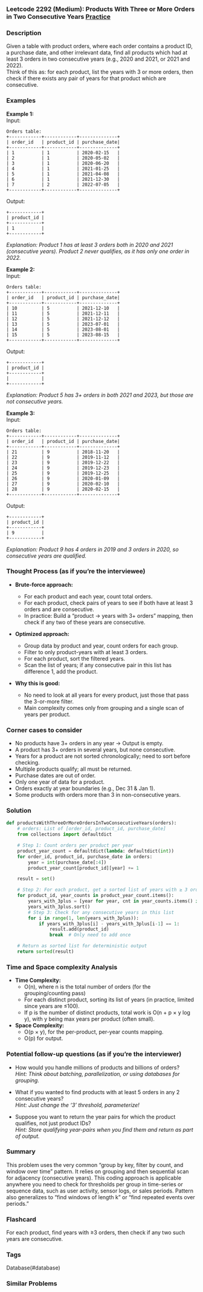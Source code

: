 ### Leetcode 2292 (Medium): Products With Three or More Orders in Two Consecutive Years [Practice](https://leetcode.com/problems/products-with-three-or-more-orders-in-two-consecutive-years)

### Description  
Given a table with product orders, where each order contains a product ID, a purchase date, and other irrelevant data, find all products which had at least 3 orders in two consecutive years (e.g., 2020 and 2021, or 2021 and 2022).  
Think of this as: for each product, list the years with 3 or more orders, then check if there exists any pair of years for that product which are consecutive.

### Examples  

**Example 1:**  
Input:  
```
Orders table:
+------------+------------+--------------+
| order_id   | product_id | purchase_date|
+------------+------------+--------------+
| 1          | 1          | 2020-02-15   |
| 2          | 1          | 2020-05-02   |
| 3          | 1          | 2020-06-20   |
| 4          | 1          | 2021-01-25   |
| 5          | 1          | 2021-04-08   |
| 6          | 1          | 2021-12-30   |
| 7          | 2          | 2022-07-05   |
+------------+------------+--------------+
```
Output:  
```
+------------+
| product_id |
+------------+
| 1          |
+------------+
```
*Explanation: Product 1 has at least 3 orders both in 2020 and 2021 (consecutive years). Product 2 never qualifies, as it has only one order in 2022.*

**Example 2:**  
Input:  
```
Orders table:
+------------+------------+--------------+
| order_id   | product_id | purchase_date|
+------------+------------+--------------+
| 10         | 5          | 2021-12-10   |
| 11         | 5          | 2021-12-11   |
| 12         | 5          | 2021-12-12   |
| 13         | 5          | 2023-07-01   |
| 14         | 5          | 2023-08-01   |
| 15         | 5          | 2023-08-15   |
+------------+------------+--------------+
```
Output:  
```
+------------+
| product_id |
+------------+
|            |
+------------+
```
*Explanation: Product 5 has 3+ orders in both 2021 and 2023, but those are not consecutive years.*

**Example 3:**  
Input:  
```
Orders table:
+------------+------------+--------------+
| order_id   | product_id | purchase_date|
+------------+------------+--------------+
| 21         | 9          | 2018-11-20   |
| 22         | 9          | 2019-11-12   |
| 23         | 9          | 2019-12-22   |
| 24         | 9          | 2019-12-23   |
| 25         | 9          | 2019-12-25   |
| 26         | 9          | 2020-01-09   |
| 27         | 9          | 2020-02-10   |
| 28         | 9          | 2020-02-15   |
+------------+------------+--------------+
```
Output:  
```
+------------+
| product_id |
+------------+
| 9          |
+------------+
```
*Explanation: Product 9 has 4 orders in 2019 and 3 orders in 2020, so consecutive years are qualified.*

### Thought Process (as if you’re the interviewee)  

- **Brute-force approach:**  
  - For each product and each year, count total orders.  
  - For each product, check pairs of years to see if both have at least 3 orders and are consecutive.  
  - In practice: Build a “product → years with 3+ orders” mapping, then check if any two of these years are consecutive.

- **Optimized approach:**  
  - Group data by product and year, count orders for each group.  
  - Filter to only product-years with at least 3 orders.
  - For each product, sort the filtered years.  
  - Scan the list of years; if any consecutive pair in this list has difference 1, add the product.

- **Why this is good:**  
  - No need to look at all years for every product, just those that pass the 3-or-more filter.
  - Main complexity comes only from grouping and a single scan of years per product.

### Corner cases to consider  
- No products have 3+ orders in any year → Output is empty.
- A product has 3+ orders in several years, but none consecutive.
- Years for a product are not sorted chronologically; need to sort before checking.
- Multiple products qualify; all must be returned.
- Purchase dates are out of order.
- Only one year of data for a product.
- Orders exactly at year boundaries (e.g., Dec 31 & Jan 1).
- Some products with orders more than 3 in non-consecutive years.

### Solution

```python
def productsWithThreeOrMoreOrdersInTwoConsecutiveYears(orders):
    # orders: List of [order_id, product_id, purchase_date]
    from collections import defaultdict

    # Step 1: Count orders per product per year
    product_year_count = defaultdict(lambda: defaultdict(int))
    for order_id, product_id, purchase_date in orders:
        year = int(purchase_date[:4])
        product_year_count[product_id][year] += 1

    result = set()

    # Step 2: For each product, get a sorted list of years with ≥ 3 orders
    for product_id, year_counts in product_year_count.items():
        years_with_3plus = [year for year, cnt in year_counts.items() if cnt >= 3]
        years_with_3plus.sort()
        # Step 3: Check for any consecutive years in this list
        for i in range(1, len(years_with_3plus)):
            if years_with_3plus[i] - years_with_3plus[i-1] == 1:
                result.add(product_id)
                break  # Only need to add once

    # Return as sorted list for deterministic output
    return sorted(result)
```

### Time and Space complexity Analysis  

- **Time Complexity:**  
  - O(n), where n is the total number of orders (for the grouping/counting pass)
  - For each distinct product, sorting its list of years (in practice, limited since years are ≤100).
  - If p is the number of distinct products, total work is O(n + p × y log y), with y being max years per product (often small).
- **Space Complexity:**  
  - O(p × y), for the per-product, per-year counts mapping.
  - O(p) for output.

### Potential follow-up questions (as if you’re the interviewer)  

- How would you handle millions of products and billions of orders?  
  *Hint: Think about batching, parallelization, or using databases for grouping.*

- What if you wanted to find products with at least 5 orders in any 2 consecutive years?  
  *Hint: Just change the ‘3’ threshold, parameterize!*

- Suppose you want to return the year pairs for which the product qualifies, not just product IDs?  
  *Hint: Store qualifying year-pairs when you find them and return as part of output.*

### Summary
This problem uses the very common “group by key, filter by count, and window over time” pattern. It relies on grouping and then sequential scan for adjacency (consecutive years). This coding approach is applicable anywhere you need to check for thresholds per group in time-series or sequence data, such as user activity, sensor logs, or sales periods. Pattern also generalizes to “find windows of length k” or “find repeated events over periods.”


### Flashcard
For each product, find years with ≥3 orders, then check if any two such years are consecutive.

### Tags
Database(#database)

### Similar Problems
